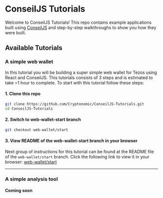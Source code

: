 # ConseilJS Tutorials

Welcome to ConseilJS Tutorials! This repo contains example applications built using [ConseilJS](https://github.com/Cryptonomic/ConseilJS) and step-by-step walkthroughs to show you how they were built.

## Available Tutorials

### A simple web wallet

In this tutorial you will be building a super simple web wallet for Tezos using React and ConseilJS. This tutorials consists of 3 steps and is estimated to take ~1 hour to complete. To start with this tutorial follow these steps:

#### 1. Clone this repo

```bash
git clone https://github.com/Cryptonomic/ConseilJS-Tutorials.git
cd ConseilJS-Tutorials
```

#### 2. Switch to web-wallet-start branch

```bash
git checkout web-wallet/start
```
#### 3. View README of the web-wallet-start branch in your browser

Next group of instructions for this tutorial can be found at the README file of the `web-wallet/start` branch. Click the following link to view it in your browser: [web-wallet/start](https://github.com/Cryptonomic/ConseilJS-Tutorials/tree/web-wallet/start)

---

### A simple analysis tool

#### Coming soon
